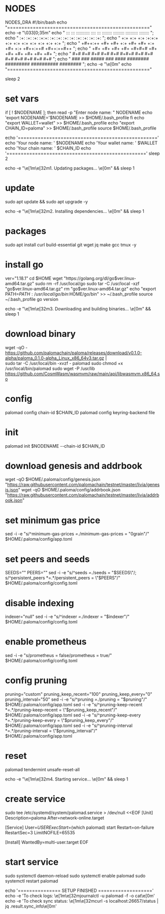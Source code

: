 # NODES
NODES_DRA
#!/bin/bash
echo "=================================================="
echo -e "\033[0;35m"
echo " :::    ::: ::::::::::: ::::    :::  ::::::::  :::::::::  :::::::::: ::::::::  ";
echo " :+:   :+:      :+:     :+:+:   :+: :+:    :+: :+:    :+: :+:       :+:    :+: ";
echo " +:+  +:+       +:+     :+:+:+  +:+ +:+    +:+ +:+    +:+ +:+       +:+        ";
echo " +#++:++        +#+     +#+ +:+ +#+ +#+    +:+ +#+    +:+ +#++:++#  +#++:++#++ ";
echo " +#+  +#+       +#+     +#+  +#+#+# +#+    +#+ +#+    +#+ +#+              +#+ ";
echo " #+#   #+#  #+# #+#     #+#   #+#+# #+#    #+# #+#    #+# #+#       #+#    #+# ";
echo " ###    ###  #####      ###    ####  ########  #########  ########## ########  ";
echo -e "\e[0m"
echo "=================================================="

sleep 2

# set vars
if [ ! $NODENAME ]; then
	read -p "Enter node name: " NODENAME
	echo 'export NODENAME='$NODENAME >> $HOME/.bash_profile
fi
echo "export WALLET=wallet" >> $HOME/.bash_profile
echo "export CHAIN_ID=paloma" >> $HOME/.bash_profile
source $HOME/.bash_profile

echo '================================================='
echo 'Your node name: ' $NODENAME
echo 'Your wallet name: ' $WALLET
echo 'Your chain name: ' $CHAIN_ID
echo '================================================='
sleep 2

echo -e "\e[1m\e[32m1. Updating packages... \e[0m" && sleep 1
# update
sudo apt update && sudo apt upgrade -y

echo -e "\e[1m\e[32m2. Installing dependencies... \e[0m" && sleep 1
# packages
sudo apt install curl build-essential git wget jq make gcc tmux -y

# install go
ver="1.18.1"
cd $HOME
wget "https://golang.org/dl/go$ver.linux-amd64.tar.gz"
sudo rm -rf /usr/local/go
sudo tar -C /usr/local -xzf "go$ver.linux-amd64.tar.gz"
rm "go$ver.linux-amd64.tar.gz"
echo "export PATH=$PATH:/usr/local/go/bin:$HOME/go/bin" >> ~/.bash_profile
source ~/.bash_profile
go version

echo -e "\e[1m\e[32m3. Downloading and building binaries... \e[0m" && sleep 1
# download binary
wget -qO - https://github.com/palomachain/paloma/releases/download/v0.1.0-alpha/paloma_0.1.0-alpha_Linux_x86_64v3.tar.gz | \
sudo tar -C /usr/local/bin -xvzf - palomad
sudo chmod +x /usr/local/bin/palomad
sudo wget -P /usr/lib https://github.com/CosmWasm/wasmvm/raw/main/api/libwasmvm.x86_64.so

# config
palomad config chain-id $CHAIN_ID
palomad config keyring-backend file

# init
palomad init $NODENAME --chain-id $CHAIN_ID

# download genesis and addrbook
wget -qO $HOME/.paloma/config/genesis.json "https://raw.githubusercontent.com/palomachain/testnet/master/livia/genesis.json"
wget -qO $HOME/.paloma/config/addrbook.json "https://raw.githubusercontent.com/palomachain/testnet/master/livia/addrbook.json"

# set minimum gas price
sed -i -e "s/^minimum-gas-prices *=.*/minimum-gas-prices = \"0grain\"/" $HOME/.paloma/config/app.toml

# set peers and seeds
SEEDS=""
PEERS=""
sed -i -e "s/^seeds *=.*/seeds = \"$SEEDS\"/; s/^persistent_peers *=.*/persistent_peers = \"$PEERS\"/" $HOME/.paloma/config/config.toml

# disable indexing
indexer="null"
sed -i -e "s/^indexer *=.*/indexer = \"$indexer\"/" $HOME/.paloma/config/config.toml

# enable prometheus
sed -i -e "s/prometheus = false/prometheus = true/" $HOME/.paloma/config/config.toml

# config pruning
pruning="custom"
pruning_keep_recent="100"
pruning_keep_every="0"
pruning_interval="50"
sed -i -e "s/^pruning *=.*/pruning = \"$pruning\"/" $HOME/.paloma/config/app.toml
sed -i -e "s/^pruning-keep-recent *=.*/pruning-keep-recent = \"$pruning_keep_recent\"/" $HOME/.paloma/config/app.toml
sed -i -e "s/^pruning-keep-every *=.*/pruning-keep-every = \"$pruning_keep_every\"/" $HOME/.paloma/config/app.toml
sed -i -e "s/^pruning-interval *=.*/pruning-interval = \"$pruning_interval\"/" $HOME/.paloma/config/app.toml

# reset
palomad tendermint unsafe-reset-all

echo -e "\e[1m\e[32m4. Starting service... \e[0m" && sleep 1
# create service
sudo tee /etc/systemd/system/palomad.service > /dev/null <<EOF
[Unit]
Description=paloma
After=network-online.target

[Service]
User=$USER
ExecStart=$(which palomad) start
Restart=on-failure
RestartSec=3
LimitNOFILE=65535

[Install]
WantedBy=multi-user.target
EOF

# start service
sudo systemctl daemon-reload
sudo systemctl enable palomad
sudo systemctl restart palomad

echo '=============== SETUP FINISHED ==================='
echo -e 'To check logs: \e[1m\e[32mjournalctl -u palomad -f -o cat\e[0m'
echo -e 'To check sync status: \e[1m\e[32mcurl -s localhost:26657/status | jq .result.sync_info\e[0m'
